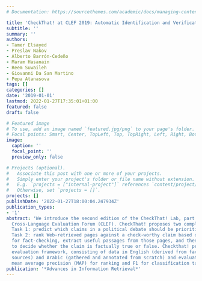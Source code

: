 ```yaml
---
# Documentation: https://sourcethemes.com/academic/docs/managing-content/

title: 'CheckThat! at CLEF 2019: Automatic Identification and Verification of Claims'
subtitle: ''
summary: ''
authors:
- Tamer Elsayed
- Preslav Nakov
- Alberto Barrón-Cedeño
- Maram Hasanain
- Reem Suwaileh
- Giovanni Da San Martino
- Pepa Atanasova
tags: []
categories: []
date: '2019-01-01'
lastmod: 2022-01-27T17:35:01+01:00
featured: false
draft: false

# Featured image
# To use, add an image named `featured.jpg/png` to your page's folder.
# Focal points: Smart, Center, TopLeft, Top, TopRight, Left, Right, BottomLeft, Bottom, BottomRight.
image:
  caption: ''
  focal_point: ''
  preview_only: false

# Projects (optional).
#   Associate this post with one or more of your projects.
#   Simply enter your project's folder or file name without extension.
#   E.g. `projects = ["internal-project"]` references `content/project/deep-learning/index.md`.
#   Otherwise, set `projects = []`.
projects: []
publishDate: '2022-01-27T18:00:04.247934Z'
publication_types:
- '1'
abstract: 'We introduce the second edition of the CheckThat! Lab, part of the 2019
  Cross-Language Evaluation Forum (CLEF). CheckThat! proposes two complementary tasks.
  Task 1: predict which claims in a political debate should be prioritized for fact-checking.
  Task 2: rank Web-retrieved pages against a check-worthy claim based on their usefulness
  for fact-checking, extract useful passages from those pages, and then use them all
  to decide whether the claim is factually true or false. Checkthat! provides a full
  evaluation framework, consisting of data in English (derived from fact-checking
  sources) and Arabic (gathered and annotated from scratch) and evaluation based on
  mean average precision (MAP) for ranking and F1 for classification tasks.'
publication: '*Advances in Information Retrieval*'
---
```

